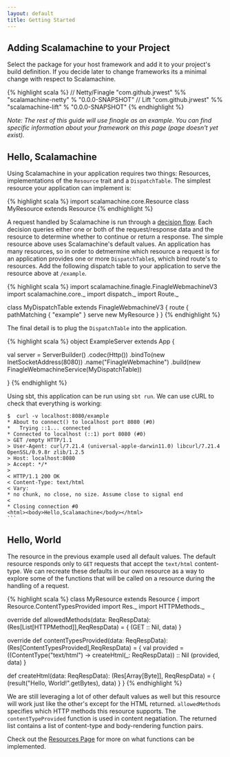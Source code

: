 ```yaml
---
layout: default
title: Getting Started
---
```


## Adding Scalamachine to your Project

Select the package for your host framework and add it to your project's build definition. If you decide later to change frameworks its a minimal change with respect to Scalamachine.

{% highlight scala %}
// Netty/Finagle
"com.github.jrwest" %% "scalamachine-netty" % "0.0.0-SNAPSHOT" 
// Lift
"com.github.jrwest" %% "scalamachine-lift" % "0.0.0-SNAPSHOT" 
{% endhighlight %}

*Note: The rest of this guide will use finagle as an example. You can find specific information about your framework on this page (page doesn't yet exist).*

## Hello, Scalamachine

Using Scalamachine in your application requires two things: Resources, implementations of the `Resource` trait and a `DispatchTable`. The simplest resource your application can implement is:

{% highlight scala %}
import scalamachine.core.Resource
class MyResource extends Resource
{% endhighlight %}

A request handled by Scalamachine is run through a [decision flow](http://wiki.basho.com/images/http-headers-status-v3.png). Each decision queries either one or both of the request/response data and the resource to determine whether to continue or return a response. The simple resource above uses Scalamachine's default values. An application has many resources, so in order to detmermine which resource a request is for an application provides one or more `DispatchTable`s, which bind route's to resources. Add the following dispatch table to your application to serve the resource above at `/example`.

{% highlight scala %}
import scalamachine.finagle.FinagleWebmachineV3
import scalamachine.core._
import dispatch._
import Route._

class MyDispatchTable extends FinagleWebmachineV3 {
  route {
    pathMatching { "example" } serve new MyResource
  }
}
{% endhighlight %}

The final detail is to plug the `DispatchTable` into the application.

{% highlight scala %}
object ExampleServer extends App {

  val server =
    ServerBuilder()
      .codec(Http())
      .bindTo(new InetSocketAddress(8080))
      .name("FinagleWebmachine")
      .build(new FinagleWebmachineService(MyDispatchTable))

}
{% endhighlight %}

Using sbt, this application can be run using `sbt run`. We can use cURL to check that everything is working: 


    $  curl -v localhost:8080/example
    * About to connect() to localhost port 8080 (#0)
    *   Trying ::1... connected
    * Connected to localhost (::1) port 8080 (#0)
    > GET /empty HTTP/1.1
    > User-Agent: curl/7.21.4 (universal-apple-darwin11.0) libcurl/7.21.4 OpenSSL/0.9.8r zlib/1.2.5
    > Host: localhost:8080
    > Accept: */*
    > 
    < HTTP/1.1 200 OK
    < Content-Type: text/html
    < Vary: 
    * no chunk, no close, no size. Assume close to signal end
    < 
    * Closing connection #0
    <html><body>Hello,Scalamachine</body></html>
    ```

## Hello, World

The resource in the previous example used all default values. The default resource responds only to `GET` requests that accept the `text/html` content-type. We can recreate these defaults in our own resource as a way to explore some of the functions that will be called on a resource during the handling of a request.

{% highlight scala %}
class MyResource extends Resource {
  import Resource.ContentTypesProvided 
  import Res._
  import HTTPMethods._

  override def allowedMethods(data: ReqRespData): (Res[List[HTTPMethod]],ReqRespData) = {
   (GET :: Nil, data)
  }

  override def contentTypesProvided(data: ReqRespData): (Res[ContentTypesProvided],ReqRespData) = {
    val provided = ((ContentType("text/html") -> createHtml(_: ReqRespData)) :: Nil
    (provided, data)
  }

  def createHtml(data: ReqRespData): (Res[Array[Byte]], ReqRespData) = {
    (result("<html><body>Hello, World!</body></html>".getBytes), data)
  }
}
{% endhighlight %}

We are still leveraging a lot of other default values as well but this resource will work just like the other's except for the HTML returned. `allowedMethods` specifies which HTTP methods this resource supports. The `contentTypeProvided` function is used in content negatiation. The returned list contains a list of content-type and body-rendering function pairs. 

Check out the [Resources Page](https://github.com/jrwest/scalamachine/wiki/resources) for more on what functions can be implemented. 


